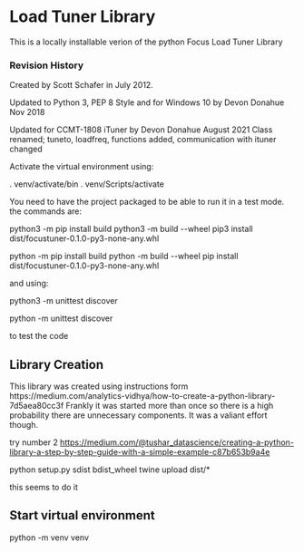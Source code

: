 <h1>Load Tuner Library</h1>

This is a locally installable verion of the python Focus Load Tuner Library

<h3>Revision History</h3>

Created by Scott Schafer in July 2012.

Updated to Python 3, PEP 8 Style and for Windows 10 by Devon Donahue Nov 2018

Updated for CCMT-1808 iTuner by Devon Donahue August 2021
Class renamed; tuneto, loadfreq, functions added, communication with ituner changed

Activate the virtual environment using:

. venv/activate/bin
. venv/Scripts/activate

You need to have the project packaged to be able to run it in a test mode. the commands are:

python3 -m pip install build
python3 -m build --wheel
pip3 install dist/focustuner-0.1.0-py3-none-any.whl

python -m pip install build
python -m build --wheel
pip install dist/focustuner-0.1.0-py3-none-any.whl

and using:

python3 -m unittest discover

python -m unittest discover

to test the code

<h2> Library Creation </h2>
This library was created using instructions form https://medium.com/analytics-vidhya/how-to-create-a-python-library-7d5aea80cc3f
Frankly it was started more than once so there is a high probability there are unnecessary components. It was a valiant effort though. 

try number 2
https://medium.com/@tushar_datascience/creating-a-python-library-a-step-by-step-guide-with-a-simple-example-c87b653b9a4e

python setup.py sdist bdist_wheel
twine upload dist/*

this seems to do it

<h2> Start virtual environment </h2>

python -m venv venv